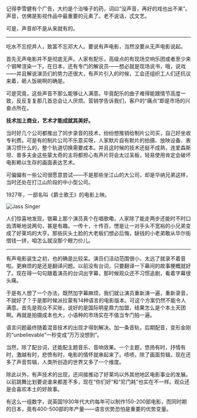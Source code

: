 记得李雪健有个广告，大约是个治嗓子的药，词曰“没声音，再好的戏也出不来”。声音，仿佛是影视作品中最重要的元素了。老不说话，忒文艺。

可是，声音却不是从来就有的。

----
吃水不忘挖井人，致富不忘邓大人。要说有声电影，当然没要从无声电影说起。

首先无声电影并不是彻底无声。人家有配乐，高级点的有现场交响乐团或者至少来个钢琴渲染一下。在日本，还有专门的解说员——想必就是现场说书，哦，说戏——并且解说演员们的势力还很大，有声片引入的时候，工会还组织工人们还抗议来着，砸人饭碗啊的确是。

可是究竟，这些声音不那么能够让人满意。毕竟配乐的曲子难得能跟情节高度一致，反反复复那几首总会让人厌烦。营销学告诉我们，客户的“痛点”即是市场的兴奋点所在。

**技术加上商业，艺术才能成就其美好。**

当时好几个公司都推出了同步录音的技术，纷纷想推销给制片公司买，自己好坐收专利费。可是有的制片公司不乐意买呀，人家默片自有默片的拍摄、放映设备、表演习惯什么的，整个轨道切换需要成本。并且这时候的技术还挺不成熟，连爱森斯坦、普多夫金这些蒙太奇的主将都担心有声片将会太过呆板，轻易使用肯定会破坏电影赖以生存的画面表达艺术。

可偏偏有一些公司很愿意尝试——不是那些坐江山的大公司，却是华纳兄弟这样，当时还处在打江山阶段的中小型公司。​

1927年，一部名叫《爵士歌王》的电影上映。

![Jass Singer](http://img.funshion.com/attachment/images5/19/200555204538.1098138.jpg)

人们惊喜地发现，银幕上那个演员真个在唱歌嘞，人家除了能走两步还能时不时口齿清晰地说两句，甚是有趣。一传十，十传百，愣是让一对手头不宽裕的小兄弟变成了好莱坞的大亨。那些灰头土脸的大老板们想必后悔，缺钱的小老弟敢从华尔街借钱一拼，咱怎么就没那个眼力价儿。

----

有声电影诞生之初，也的确是比较呆。演员们活动范围很小，太远了就录不着音啦。更麻烦的是还是翻译问题。以前没有台词，只要翻译一下幕间的故事梗概就好了。现在得一句句跟着演员的台词出字幕，那时候观众还不习惯追剧，看着字幕很头痛。

于是有人想了一个办法，既然加字幕麻烦，我们就让演员重新演一遍，重新录音，不就好了？于是那时候派拉蒙有14种语言的电影版本。可这个方案仍然不能令人满意。首先是观众不买账，说好的是国际明星鼎力加盟，结果怎么是个本土天团啊。再就是拍摄成本也大，小语种的市场实在不值当专门拍一遍。

语言问题最终随着混音技术的出现才得到解决。加一条音轨，后期配音，变形金刚的“unbelievable”一秒变成“万万没想到”。

当然，除了配台词，还能配主题音乐、音响效果。一个主题，悠扬有时，抒情有时，激越有时，悲愤有时，电影的情怀就串起来了。啧啧，除了画面剪辑，现在还多了声音剪辑，人类所创造的世界又多了一个维度。

除此以外，有声技术的出现，还间接推动了好莱坞以外其他地区电影事业的发展。以前跳舞比划要说谁来都差不多，现在“你们好”和“尼门耗”也实在不一样。观众还是会喜欢本土的好故事。

有这么一组数字，说英国1930年代大约每年可以制作150-200部电影，而同时期的日本，竟有400-500部的年产量——语言优势恐怕是重要的优势变量。


